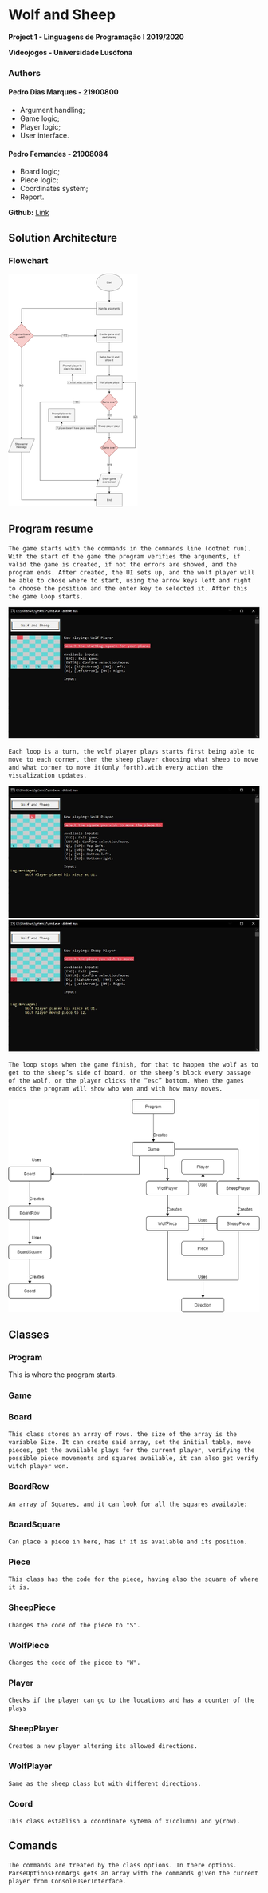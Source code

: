 # Wolf and Sheep

**Project 1 - Linguagens de Programação I 2019/2020**

**Videojogos - Universidade Lusófona**

### Authors

#### Pedro Dias Marques - 21900800

- Argument handling;
- Game logic;
- Player logic;
- User interface.

#### Pedro Fernandes - 21908084

- Board logic;
- Piece logic;
- Coordinates system;
- Report.

**Github:** [Link](https://github.com/p-marques/WolfSheepLP1)

## Solution Architecture

### Flowchart

![flowchart](flowchart.png "Flowchart")

## Program resume
    The game starts with the commands in the commands line (dotnet run). With the start of the game the program verifies the arguments, if valid the game is created, if not the errors are showed, and the program ends. After created, the UI sets up, and the wolf player will be able to chose where to start, using the arrow keys left and right to choose the position and the enter key to selected it. After this the game loop starts. 
![startmenu](BeginingUI.JPG "START MENU")
    
    Each loop is a turn, the wolf player plays starts first being able to move to each corner, then the sheep player choosing what sheep to move and what corner to move it(only forth).with every action the visualization updates. 
![wolfplay](WolfPlayer.JPG "PLAY WOLF")
![sheepplay](SheepPlayer.JPG "PLAY SHEEP")

    The loop stops when the game finish, for that to happen the wolf as to get to the sheep’s side of board, or the sheep’s block every passage of the wolf, or the player clicks the “esc” bottom. When the games endds the program will show who won and with how many moves.

![program](ProgramFlowchart.png "Program")

## Classes
### Program
This is where the program starts. 
### Game

### Board
    This class stores an array of rows. the size of the array is the variable Size. It can create said array, set the initial table, move pieces, get the available plays for the current player, verifying the possible piece movements and squares available, it can also get verify witch player won.
### BoardRow
    An array of Squares, and it can look for all the squares available:
### BoardSquare
    Can place a piece in here, has if it is available and its position.
### Piece
    This class has the code for the piece, having also the square of where it is.
### SheepPiece
    Changes the code of the piece to "S".
### WolfPiece
    Changes the code of the piece to "W".
### Player
    Checks if the player can go to the locations and has a counter of the plays
### SheepPlayer
    Creates a new player altering its allowed directions.
### WolfPlayer
    Same as the sheep class but with different directions.
### Coord
    This class establish a coordinate sytema of x(column) and y(row). 

## Comands
    The commands are treated by the class options. In there options. ParseOptionsFromArgs gets an array with the commands given the current player from ConsoleUserInterface. 